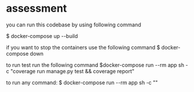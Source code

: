 # assessment

you can run this codebase by using following command

$ docker-compose up --build

if you want to stop the containers use the following command
$ docker-compose down

to run test run the following command
$docker-compose run --rm app sh -c "coverage run manage.py test && coverage report"

to run any command:
$ docker-compose run --rm app sh -c "<your command>"
